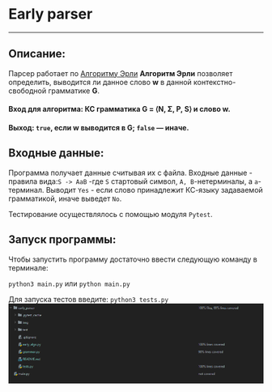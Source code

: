 # Early parser
___
## Описание:
Парсер работает по [Алгоритму Эрли](https://ru.wikipedia.org/wiki/%D0%90%D0%BB%D0%B3%D0%BE%D1%80%D0%B8%D1%82%D0%BC_%D0%AD%D1%80%D0%BB%D0%B8)
**Алгоритм Эрли** позволяет определить, выводится ли данное слово **w** в данной контекстно-свободной грамматике **G**.

#### Вход для алгоритма: КС грамматика **G = ⟨N, Σ, P, S⟩** и слово w.
#### Выход: `true`, если **w** выводится в **G**; `false` — иначе.

## Входные данные:
Программа получает данные считывая их с файла.
Входные данные - правила вида:`S -> AaB`  -где `S` стартовый символ, `A, B`-нетерминалы, а `a`- терминал. 
Выводит `Yes` - если слово принадлежит КС-языку задаваемой грамматикой, иначе выведет `No`.

Тестирование осуществлялось c помощью модуля `Pytest`.

## Запуск программы:
Чтобы запустить программу достаточно ввести следующую команду в терминале:

`python3 main.py`
или `python main.py`

Для запуска тестов введите:
``python3 tests.py``
![](img/img.png)

